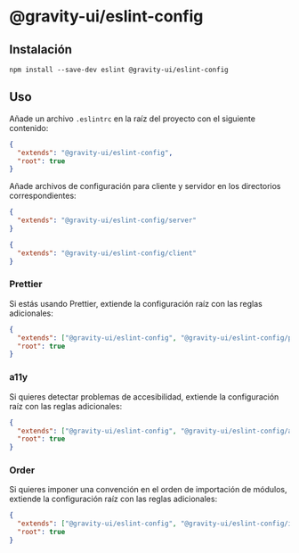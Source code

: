 # @gravity-ui/eslint-config

## Instalación

```
npm install --save-dev eslint @gravity-ui/eslint-config
```

## Uso

Añade un archivo `.eslintrc` en la raíz del proyecto con el siguiente contenido:

```json
{
  "extends": "@gravity-ui/eslint-config",
  "root": true
}
```

Añade archivos de configuración para cliente y servidor en los directorios correspondientes:

```json
{
  "extends": "@gravity-ui/eslint-config/server"
}
```

```json
{
  "extends": "@gravity-ui/eslint-config/client"
}
```

### Prettier

Si estás usando Prettier, extiende la configuración raíz con las reglas adicionales:

```json
{
  "extends": ["@gravity-ui/eslint-config", "@gravity-ui/eslint-config/prettier"],
  "root": true
}
```

### a11y

Si quieres detectar problemas de accesibilidad, extiende la configuración raíz con las reglas adicionales:

```json
{
  "extends": ["@gravity-ui/eslint-config", "@gravity-ui/eslint-config/a11y"],
  "root": true
}
```

### Order

Si quieres imponer una convención en el orden de importación de módulos, extiende la configuración raíz con las reglas adicionales:

```json
{
  "extends": ["@gravity-ui/eslint-config", "@gravity-ui/eslint-config/import-order"],
  "root": true
}
```
